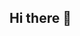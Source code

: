 ## Hi there 👋

<!--
**Mikigabi/Mikigabi** is a ✨ _special_ ✨ repository because its `README.md` (this file) appears on your GitHub profile.

- 🔭 I’m currently working on creating an eCommerce Website
- 🌱 I’m currently studying at the University of Sunderland
- 👯 I’m looking to collaborate on any projects to develop my coding skills
- 🤔 I’m looking for help with motivation :)
- 💬 Ask me about anything
- 📫 How to reach me: simiiahim@yahoo.com
- 😄 Pronouns: he/him
- ⚡ Fun fact: I like cycling
-->
